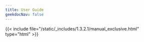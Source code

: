 ```yaml
---
title: User Guide
geekdocNav: false
---
```

{{< include file="/static/_includes/1.3.2.1/manual_exclusive.html" type="html" >}}